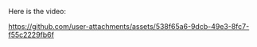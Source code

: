 Here is the video:


https://github.com/user-attachments/assets/538f65a6-9dcb-49e3-8fc7-f55c2229fb6f

